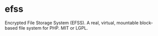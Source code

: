 # efss
Encrypted File Storage System (EFSS).  A real, virtual, mountable block-based file system for PHP.  MIT or LGPL.
